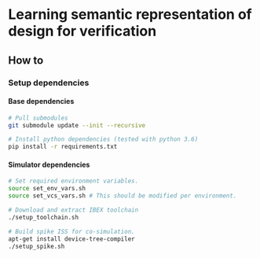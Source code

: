 # Learning semantic representation of design for verification

## How to

### Setup dependencies

#### Base dependencies
```bash
# Pull submodules
git submodule update --init --recursive

# Install python dependencies (tested with python 3.6)
pip install -r requirements.txt
```

#### Simulator dependencies
```bash
# Set required environment variables.
source set_env_vars.sh
source set_vcs_vars.sh # This should be modified per environment.

# Download and extract IBEX toolchain
./setup_toolchain.sh

# Build spike ISS for co-simulation.
apt-get install device-tree-compiler
./setup_spike.sh

```

<!-- ### Parse IBEX RTL

```bash
# Run CDFG generation and RTL reformatting.
# - Reformatting is required to match branches in coverage reports with nodes
#   in parsed CDFGs.
python parser/parser.py

# Swap RTL code with reformatted RTL.


``` -->
